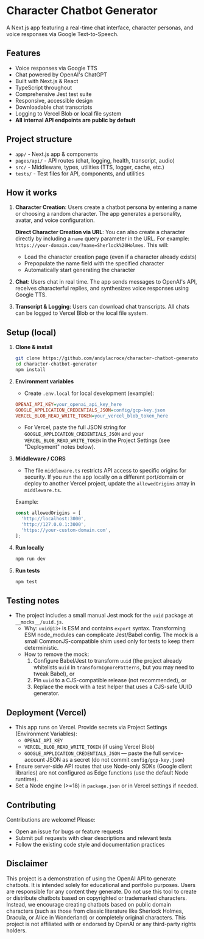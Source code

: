 # Character Chatbot Generator

A Next.js app featuring a real-time chat interface, character personas, and voice responses via Google Text-to-Speech.

## Features

- Voice responses via Google TTS
- Chat powered by OpenAI's ChatGPT
- Built with Next.js & React
- TypeScript throughout
- Comprehensive Jest test suite
- Responsive, accessible design
- Downloadable chat transcripts
- Logging to Vercel Blob or local file system
- **All internal API endpoints are public by default**

## Project structure

- `app/` - Next.js app & components
- `pages/api/` - API routes (chat, logging, health, transcript, audio)
- `src/` - Middleware, types, utilities (TTS, logger, cache, etc.)
- `tests/` - Test files for API, components, and utilities

## How it works

1. **Character Creation**: Users create a chatbot persona by entering a name or choosing a random character. The app generates a personality, avatar, and voice configuration.

   **Direct Character Creation via URL**: You can also create a character directly by including a `name` query parameter in the URL. For example: `https://your-domain.com/?name=Sherlock%20Holmes`. This will:
   - Load the character creation page (even if a character already exists)
   - Prepopulate the name field with the specified character
   - Automatically start generating the character

2. **Chat**: Users chat in real time. The app sends messages to OpenAI's API, receives characterful replies, and synthesizes voice responses using Google TTS.
3. **Transcript & Logging**: Users can download chat transcripts. All chats can be logged to Vercel Blob or the local file system.

## Setup (local)

1. **Clone & install**
   ```bash
   git clone https://github.com/andylacroce/character-chatbot-generator.git
   cd character-chatbot-generator
   npm install
   ```

2. **Environment variables**

   - Create `.env.local` for local development (example):

   ```ini
   OPENAI_API_KEY=your_openai_api_key_here
   GOOGLE_APPLICATION_CREDENTIALS_JSON=config/gcp-key.json
   VERCEL_BLOB_READ_WRITE_TOKEN=your_vercel_blob_token_here
   ```

   - For Vercel, paste the full JSON string for `GOOGLE_APPLICATION_CREDENTIALS_JSON` and your `VERCEL_BLOB_READ_WRITE_TOKEN` in the Project Settings (see "Deployment" notes below).

3. **Middleware / CORS**

   - The file `middleware.ts` restricts API access to specific origins for security. If you run the app locally on a different port/domain or deploy to another Vercel project, update the `allowedOrigins` array in `middleware.ts`.

   Example:

   ```ts
   const allowedOrigins = [
     'http://localhost:3000',
     'http://127.0.0.1:3000',
     'https://your-custom-domain.com',
   ];
   ```

4. **Run locally**

   ```bash
   npm run dev
   ```

5. **Run tests**

   ```bash
   npm test
   ```

## Testing notes

- The project includes a small manual Jest mock for the `uuid` package at `__mocks__/uuid.js`.
  - Why: `uuid@13+` is ESM and contains `export` syntax. Transforming ESM node_modules can complicate Jest/Babel config. The mock is a small CommonJS-compatible shim used only for tests to keep them deterministic.
  - How to remove the mock:
    1. Configure Babel/Jest to transform `uuid` (the project already whitelists `uuid` in `transformIgnorePatterns`, but you may need to tweak Babel), or
    2. Pin `uuid` to a CJS-compatible release (not recommended), or
    3. Replace the mock with a test helper that uses a CJS-safe UUID generator.

## Deployment (Vercel)

- This app runs on Vercel. Provide secrets via Project Settings (Environment Variables):
  - `OPENAI_API_KEY`
  - `VERCEL_BLOB_READ_WRITE_TOKEN` (if using Vercel Blob)
  - `GOOGLE_APPLICATION_CREDENTIALS_JSON` — paste the full service-account JSON as a secret (do not commit `config/gcp-key.json`)
- Ensure server-side API routes that use Node-only SDKs (Google client libraries) are not configured as Edge functions (use the default Node runtime).
- Set a Node engine (>=18) in `package.json` or in Vercel settings if needed.

## Contributing

Contributions are welcome! Please:
- Open an issue for bugs or feature requests
- Submit pull requests with clear descriptions and relevant tests
- Follow the existing code style and documentation practices

## Disclaimer

This project is a demonstration of using the OpenAI API to generate chatbots. It is intended solely for educational and portfolio purposes. Users are responsible for any content they generate. Do not use this tool to create or distribute chatbots based on copyrighted or trademarked characters. Instead, we encourage creating chatbots based on public domain characters (such as those from classic literature like Sherlock Holmes, Dracula, or Alice in Wonderland) or completely original characters. This project is not affiliated with or endorsed by OpenAI or any third-party rights holders.
